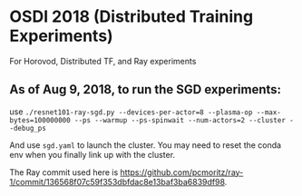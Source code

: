 # OSDI 2018 (Distributed Training Experiments)

For Horovod, Distributed TF, and Ray experiments

## As of Aug 9, 2018, to run the SGD experiments:

use `./resnet101-ray-sgd.py --devices-per-actor=8 --plasma-op --max-bytes=100000000 --ps --warmup --ps-spinwait --num-actors=2 --cluster --debug_ps`

And use `sgd.yaml` to launch the cluster. You may need to reset the conda env when you finally link up with the cluster.

The Ray commit used here is https://github.com/pcmoritz/ray-1/commit/136568f07c59f353dbfdac8e13baf3ba6839df98.
